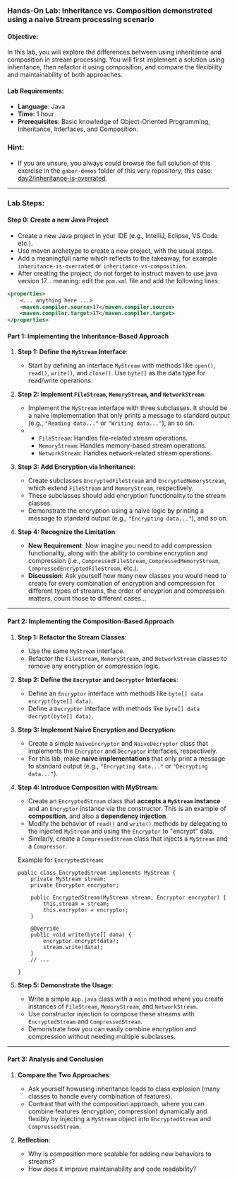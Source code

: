 ### **Hands-On Lab: Inheritance vs. Composition demonstrated using a naive Stream processing scenario**

#### **Objective:**

In this lab, you will explore the differences between using inheritance and composition in stream processing. You will first implement a solution using inheritance, then refactor it using composition, and compare the flexibility and maintainability of both approaches.

#### **Lab Requirements:**

- **Language**: Java
- **Time**: 1 hour
- **Prerequisites**: Basic knowledge of Object-Oriented Programming, Inheritance, Interfaces, and Composition.

### Hint:

- If you are unsure, you always could browse the full solution of this exercise in the `gabor-demos` folder of this very repository, this case: [day2/inheritance-is-overrated](../../gabor-demos/inheritance-is-overrated).

---

### **Lab Steps:**

#### Step 0: Create a new Java Project

- Create a new Java project in your IDE (e.g., IntelliJ, Eclipse, VS Code etc.).
- Use maven archetype to create a new project, with the usual steps.
- Add a meaningfull name which reflects to the takeaway, for example `inheritance-is-overrated` or `inheritance-vs-composition`.
- After creating the project, do not forget to instruct maven to use java version 17... meaning: edit the `pom.xml` file and add the following lines:

```xml
<properties>
    <... anything here ...>
    <maven.compiler.source>17</maven.compiler.source>
    <maven.compiler.target>17</maven.compiler.target>
</properties>
```

#### **Part 1: Implementing the Inheritance-Based Approach**

1.  **Step 1: Define the `MyStream` Interface**:

    - Start by defining an interface `MyStream` with methods like `open()`, `read()`, `write()`, and `close()`. Use `byte[]` as the data type for read/write operations.

2.  **Step 2: Implement `FileStream`, `MemoryStream`, and `NetworkStream`**:

    - Implement the `MyStream` interface with three subclasses. It should be a naive implementation that only prints a message to standard output (e.g., `"Reading data..."` or `"Writing data..."`), an so on.
    - - `FileStream`: Handles file-related stream operations.
      - `MemoryStream`: Handles memory-based stream operations.
      - `NetworkStream`: Handles network-related stream operations.

3.  **Step 3: Add Encryption via Inheritance**:

    - Create subclasses `EncryptedFileStream` and `EncryptedMemoryStream`, which extend `FileStream` and `MemoryStream`, respectively.
    - These subclasses should add encryption functionality to the stream classes.
    - Demonstrate the encryption using a naive logic by printing a message to standard output (e.g., `"Encrypting data..."`), and so on.

4.  **Step 4: Recognize the Limitation**:

    - **New Requirement**: Now imagine you need to add compression functionality, along with the ability to combine encryption and compression (i.e., `CompressedFileStream`, `CompressedMemoryStream`, `CompressedEncryptedFileStream`, etc.).
    - **Discussion**: Ask yourself how many new classes you would need to create for every combination of encryption and compression for different types of streams, the order of encyprion and compression matters, count those to different cases...

---

#### **Part 2: Implementing the Composition-Based Approach**

1.  **Step 1: Refactor the Stream Classes**:

    - Use the same `MyStream` interface.
    - Refactor the `FileStream`, `MemoryStream`, and `NetworkStream` classes to remove any encryption or compression logic.

2.  **Step 2: Define the `Encryptor` and `Decryptor` Interfaces**:

    - Define an `Encryptor` interface with methods like `byte[] data encrypt(byte[] data)`.
    - Define a `Decryptor` interface with methods like `byte[] data decrypt(byte[] data)`.

3.  **Step 3: Implement Naive Encryption and Decryption**:

    - Create a simple `NaiveEncryptor` and `NaiveDecryptor` class that implements the `Encryptor` and `Decryptor` interfaces, respectively.
    - For this lab, make **naive implementations** that only print a message to standard output (e.g., `"Encrypting data..."` or `"Decrypting data..."`).

4.  **Step 4: Introduce Composition with MyStream**:

    - Create an `EncryptedStream` class that **accepts a `MyStream` instance** and an `Encryptor` instance via the constructor. This is an example of **composition**, and also a **dependency injection**.
    - Modify the behavior of `read()` and `write()` methods by delegating to the injected `MyStream` and using the `Encryptor` to "encrypt" data.
    - Similarly, create a `CompressedStream` class that injects a `MyStream` and a `Compressor`.

    Example for `EncryptedStream`:

    ```
    public class EncryptedStream implements MyStream {
        private MyStream stream;
        private Encryptor encryptor;

        public EncryptedStream(MyStream stream, Encryptor encryptor) {
            this.stream = stream;
            this.encryptor = encryptor;
        }

        @Override
        public void write(byte[] data) {
            encryptor.encrypt(data);
            stream.write(data);
        }
        // ...

    }

    ```

5.  **Step 5: Demonstrate the Usage**:

    - Write a simple `App.java` class with a `main` method where you create instances of `FileStream`, `MemoryStream`, and `NetworkStream`.
    - Use constructor injection to compose these streams with `EncryptedStream` and `CompressedStream`.
    - Demonstrate how you can easily combine encryption and compression without needing multiple subclasses.

---

#### **Part 3: Analysis and Conclusion**

1.  **Compare the Two Approaches**:

    - Ask yourself howusing inheritance leads to class explosion (many classes to handle every combination of features).
    - Contrast that with the composition approach, where you can combine features (encryption, compression) dynamically and flexibly by injecting a `MyStream` object into `EncryptedStream` and `CompressedStream`.

2.  **Reflection**:

    - Why is composition more scalable for adding new behaviors to streams?
    - How does it improve maintainability and code readability?
